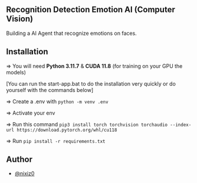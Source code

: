 ## Recognition Detection Emotion AI (Computer Vision)

Building a AI Agent that recognize emotions on faces.


## Installation

=> You will need **Python 3.11.7** & **CUDA 11.8** (for training on your GPU the models)

[You can run the start-app.bat to do the installation very quickly or do yourself with the commands below]

=> Create a .env with ```python -m venv .env```

=> Activate your env

=> Run this command ```pip3 install torch torchvision torchaudio --index-url https://download.pytorch.org/whl/cu118```

=> Run ```pip install -r requirements.txt```


## Author

- [@nixiz0](https://github.com/nixiz0)